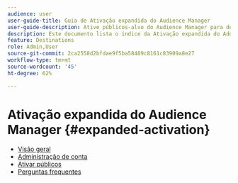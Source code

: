 ```yaml
---
audience: user
user-guide-title: Guia de Ativação expandida do Audience Manager
user-guide-description: Ative públicos-alvo do Audience Manager para destinos de redes sociais e de publicidade por meio da ativação expandida do Audience Manager.
description: Este documento lista o índice da Ativação expandida do Adobe Audience Manager
feature: Destinations
role: Admin,User
source-git-commit: 2ca2558d2bfdae9f5ba58489c8161c83909a8e27
workflow-type: tm+mt
source-wordcount: '45'
ht-degree: 62%

---
```



# Ativação expandida do Audience Manager {#expanded-activation}

* [Visão geral](./overview.md)
* [Administração de conta](./administration.md)
* [Ativar públicos](./activate-audiences.md)
* [Perguntas frequentes](./faq.md)
